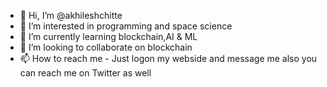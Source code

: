 - 👋 Hi, I’m @akhileshchitte
- 👀 I’m interested in programming and space science
- 🌱 I’m currently learning blockchain,AI & ML
- 💞️ I’m looking to collaborate on blockchain
- 📫 How to reach me - Just logon my webside and message me also you can reach me on Twitter as well

<!---
akhileshchitte/akhileshchitte is a ✨ special ✨ repository because its `README.md` (this file) appears on your GitHub profile.
You can click the Preview link to take a look at your changes.
--->

